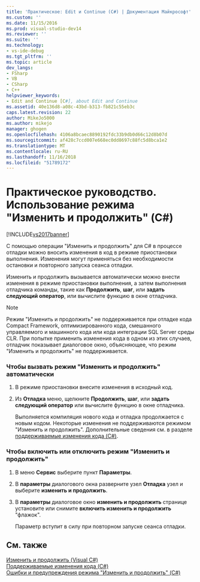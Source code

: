 ```yaml
---
title: 'Практическое: Edit и Continue (C#) | Документация Майкрософт'
ms.custom: ''
ms.date: 11/15/2016
ms.prod: visual-studio-dev14
ms.reviewer: ''
ms.suite: ''
ms.technology:
- vs-ide-debug
ms.tgt_pltfrm: ''
ms.topic: article
dev_langs:
- FSharp
- VB
- CSharp
- C++
helpviewer_keywords:
- Edit and Continue [C#], about Edit and Continue
ms.assetid: 40e136d8-a08c-43bd-b313-fb821c55eb3c
caps.latest.revision: 22
author: MikeJo5000
ms.author: mikejo
manager: ghogen
ms.openlocfilehash: 4106a8bcaec8890192fdc33b9db0d66c12d8b07d
ms.sourcegitcommit: af428c7ccd007e668ec0dd8697c88fc5d8bca1e2
ms.translationtype: MT
ms.contentlocale: ru-RU
ms.lasthandoff: 11/16/2018
ms.locfileid: "51789172"
---
```

# <a name="how-to-use-edit-and-continue-c"></a>Практическое руководство. Использование режима "Изменить и продолжить" (C#)
[!INCLUDE[vs2017banner](../includes/vs2017banner.md)]

С помощью операции "Изменить и продолжить" для С# в процессе отладки можно вносить изменения в код в режиме приостановки выполнения. Изменения могут применяться без необходимости остановки и повторного запуска сеанса отладки.  
  
 Изменить и продолжить вызывается автоматически можно внести изменения в режиме приостановки выполнения, а затем выполнения отладчика команды, такие как **Продолжить**, **шаг**, или **задать следующий оператор**, или вычислите функцию в окне отладчика.  
  
> [!NOTE]
>  Режим "Изменить и продолжить" не поддерживается при отладке кода Compact Framework, оптимизированного кода, смешанного управляемого и машинного кода или кода интеграции SQL Server среды CLR. При попытке применить изменения кода в одном из этих случаев, отладчик показывает диалоговое окно, объясняющее, что режим "Изменить и продолжить" не поддерживается.  
  
### <a name="to-invoke-edit-and-continue-automatically"></a>Чтобы вызвать режим "Изменить и продолжить" автоматически  
  
1.  В режиме приостановки внесите изменения в исходный код.  
  
2.  Из **Отладка** меню, щелкните **Продолжить**, **шаг**, или **задать следующий оператор** или вычислите функцию в окне отладчика.  
  
     Выполняется компиляция нового кода и отладка продолжается с новым кодом. Некоторые изменения не поддерживаются режимом "Изменить и продолжить". Дополнительные сведения см. в разделе [поддерживаемые изменения кода (C#)](../debugger/supported-code-changes-csharp.md).  
  
### <a name="to-enabledisable-edit-and-continue"></a>Чтобы включить или отключить режим "Изменить и продолжить"  
  
1.  В меню **Сервис** выберите пункт **Параметры**.  
  
2.  В **параметры** диалогового окна разверните узел **Отладка** узел и выберите **изменить и продолжить**.  
  
3.  В **параметры** диалоговое окно **изменить и продолжить** странице установите или снимите **включить изменить и продолжить** "флажок".  
  
     Параметр вступит в силу при повторном запуске сеанса отладки.  
  
## <a name="see-also"></a>См. также  
 [Изменить и продолжить (Visual C#)](../debugger/edit-and-continue-visual-csharp.md)   
 [Поддерживаемые изменения кода (C#)](../debugger/supported-code-changes-csharp.md)   
 [Ошибки и предупреждения режима "Изменить и продолжить" (C#)](../misc/edit-and-continue-errors-and-warnings-csharp.md)



